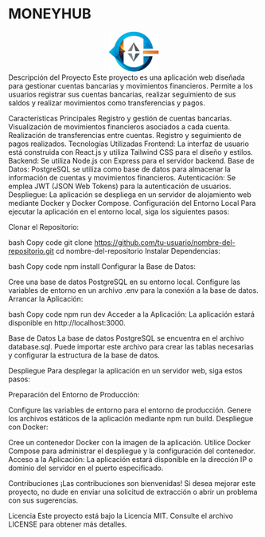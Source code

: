 # MONEYHUB


<div style="text-align: center;">
  <img src="public/moneyhub.png" alt="Imagen" style="width: 100px; height: 80px;">
</div>
Descripción del Proyecto
Este proyecto es una aplicación web diseñada para gestionar cuentas bancarias y movimientos financieros. Permite a los usuarios registrar sus cuentas bancarias, realizar seguimiento de sus saldos y realizar movimientos como transferencias y pagos.

Características Principales
Registro y gestión de cuentas bancarias.
Visualización de movimientos financieros asociados a cada cuenta.
Realización de transferencias entre cuentas.
Registro y seguimiento de pagos realizados.
Tecnologías Utilizadas
Frontend: La interfaz de usuario está construida con React.js y utiliza Tailwind CSS para el diseño y estilos.
Backend: Se utiliza Node.js con Express para el servidor backend.
Base de Datos: PostgreSQL se utiliza como base de datos para almacenar la información de cuentas y movimientos financieros.
Autenticación: Se emplea JWT (JSON Web Tokens) para la autenticación de usuarios.
Despliegue: La aplicación se despliega en un servidor de alojamiento web mediante Docker y Docker Compose.
Configuración del Entorno Local
Para ejecutar la aplicación en el entorno local, siga los siguientes pasos:

Clonar el Repositorio:

bash
Copy code
git clone https://github.com/tu-usuario/nombre-del-repositorio.git
cd nombre-del-repositorio
Instalar Dependencias:

bash
Copy code
npm install
Configurar la Base de Datos:

Cree una base de datos PostgreSQL en su entorno local.
Configure las variables de entorno en un archivo .env para la conexión a la base de datos.
Arrancar la Aplicación:

bash
Copy code
npm run dev
Acceder a la Aplicación:
La aplicación estará disponible en http://localhost:3000.

Base de Datos
La base de datos PostgreSQL se encuentra en el archivo database.sql. Puede importar este archivo para crear las tablas necesarias y configurar la estructura de la base de datos.

Despliegue
Para desplegar la aplicación en un servidor web, siga estos pasos:

Preparación del Entorno de Producción:

Configure las variables de entorno para el entorno de producción.
Genere los archivos estáticos de la aplicación mediante npm run build.
Despliegue con Docker:

Cree un contenedor Docker con la imagen de la aplicación.
Utilice Docker Compose para administrar el despliegue y la configuración del contenedor.
Acceso a la Aplicación:
La aplicación estará disponible en la dirección IP o dominio del servidor en el puerto especificado.

Contribuciones
¡Las contribuciones son bienvenidas! Si desea mejorar este proyecto, no dude en enviar una solicitud de extracción o abrir un problema con sus sugerencias.

Licencia
Este proyecto está bajo la Licencia MIT. Consulte el archivo LICENSE para obtener más detalles.